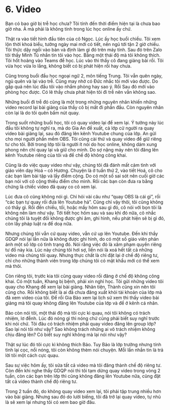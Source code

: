 # 6. Video
Bạn có bao giờ bị trễ học chưa? Tôi tính đến thời điểm hiện tại là chưa bao giờ nha. À mà phải là không tính trong lúc học online ấy chứ.

Thật ra vào tiết hình đầu tiên của cô Ngọc. Lúc ấy học buổi chiều. Tôi xem lộn thời khoá biểu, tưởng ngày mai mới có tiết, nên ngủ tới tận 2 giờ chiều. Tôi thức dậy ngồi vào bàn và định làm gì đó trên máy tính. Sau đó trên Zalo tôi thấy Minh Tú nhắn tin tôi vào học. Bằng một thái độ mà tôi không thích. Tôi hốt hoảng vào Teams để học. Lúc vào thì thấy cô đang giảng bài rồi. Tôi vừa học vừa lo lắng, không biết có bị phát hiện rồi hay chưa.

Cũng trong buổi đầu học ngoại ngữ 2, môn tiếng Trung. Tôi vẫn quên ngày, ngủ quên và lại vào trễ. Cũng may nhờ có Đức nhắc tôi mới vào được. Do gấp quá nên lúc đầu tôi vào nhầm phòng hay sao ý. Rồi Sau đó mới vào phòng học được. Có lẽ thầy chưa phát hiện tôi đi trễ nên vẫn không sao.

Những buổi đi trễ đó cũng là một trong những nguyên nhân khiến những video record lại bài giảng của thầy cô bị mất đi phần đầu. Còn nguyên nhân còn lại là do tôi quên bấm nút quay.

Trong suốt những buổi học, tôi có quay video lại để xem lại. Ý tưởng này lúc đầu tôi không tự nghĩ ra, mà do Gia An đề xuất, cả lớp cử người ra quay video bài giảng lại, sau đó đăng lên kênh Youtube chung của lớp. An gửi cho mọi người phần mềm OBS. Tôi cũng cài thử và quay video để giữ riêng tư cho tôi. Bởi trong lớp tôi là người ít nói do học online, không dám xung phong nên chỉ quay lại và giữ cho mình. Do sợ nặng máy nên tôi đăng lên kênh Youtube riêng của tôi và để chế độ không công khai.

Cũng là do việc quay video như vậy, chúng tôi đã đánh mất cảm tình với giáo viên dạy Hoá – cô Hương. Chuyện là ở tuần thứ 2, vào tiết Hoá, cô cho các bạn làm bài tập và lấy điểm cộng. Do có một số sai sót nên cuối giờ các bạn nói với cô cộng thiếu điểm cho mình. Rồi các bạn còn đưa ra bằng chứng là chiếc video đã quay co cô xem lại.

Lúc đưa cô cũng không nói gì. Chỉ hỏi vài câu như “quay OBS là cái gì”, rồi “các bạn tự quay rồi đưa lên Youtube hả”. Cũng chỉ vậy thôi, tôi cũng không có thấy gì. Rồi đến chiều, tối, hoặc mấy hôm sau gì đó, cô nói với bọn tôi là không nên làm như vậy. Tới tiết học hôm sau và sau khi đó nữa, cô nhắc chúng tôi là tuyệt đối không được ghi âm, ghi hình, nếu phát hiện sẽ bị gì đó, còn lấy pháp luật ra để doạ nữa.

Nhưng chúng tôi vẫn cứ quay video, vẫn cứ up lên Youtube. Đến khi thầy GDQP nói lại lần nữa là không được ghi hình, do có một số giáo viên phản ánh một số lớp có tình trạng đó. Nói rằng việc đó là xâm phạm quyền riêng tư đồ này kia. Lúc này chúng tôi hơi sợ, liền nói là xoá hết tất cả những video mà chúng tôi quay. Nhưng thực chất là chỉ đặt lại ở chế độ riêng tư, chỉ cho những thành viên trong lớp chúng tôi có mật khẩu mới có thể xem mà thôi.

Còn riêng tôi, trước kia tôi cũng quay video rồi đăng ở chế độ không công khai. Có một tuần, Khang bị bệnh, phải xin nghỉ học. Tôi gửi những video tôi quay cho Khang để xem lại bài giảng. Nhân tiện, Thành cũng xin nên tôi cũng cho. Rồi không biết là ai đã chưa đăng xuất khỏi tài khoản của lớp mà đã xem video của tôi. Để rồi Gia Bảo xem lại lịch sử xem thì thấy video bài giảng mà tôi quay không đăng lên Youtube của lớp và để ở kênh cá nhân.

Bảo còn nói tôi, một thái độ mà tôi cực kì quạu, nói tôi không có trách nhiệm, lơ đễnh. Lúc đó nóng gì thì nóng chứ cũng phải biết suy nghĩ trước khi nói chứ. Tôi đâu có trách nhiệm phải quay video đăng lên group lớp? Sao lại nói tôi như vậy? Sao không trách những ai vô trách nhiệm không chịu đăng lên? Có biết suy nghĩ không mà lại nói như vậy?

Thật sự lúc đó tôi cực kì không thích Bảo. Tuy Bảo là lớp trưởng nhưng tính tình lại cọc, nổi nóng, tôi còn không thèm nói chuyện. Mỗi lần nhắn tin là trả lời tôi một cách cực quạu.

Sau sự việc hôm ấy, tôi sửa tất cả video mà tôi đăng thành chế độ riêng tư. Còn đến khi nghe thầy GDQP nói thì tôi tạm dừng quay video trong vòng 2 tuần, còn các bạn trên lớp thì cũng không đăng lên Youtube nữa, cũng đặt tất cả video thành chế độ riêng tư.

Trong 2 tuần đó, do không quay video xem lại, tôi phải tập trung nhiều hơn vào bài giảng. Nhưng sau đó do lười biếng, tôi đã trở lại quay video, tự nhủ là sẽ xem lại nhưng tôi có xem bao giờ đâu.
